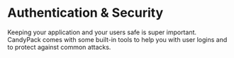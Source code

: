 # Authentication & Security

Keeping your application and your users safe is super important. CandyPack comes with some built-in tools to help you with user logins and to protect against common attacks.
